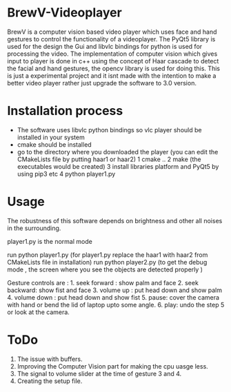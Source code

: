# BrewV-Videoplayer
BrewV is a computer vision based video player which uses face and hand gestures to control the functionality of a videoplayer.
The PyQt5 library is used for the design the Gui and libvlc bindings for python is used for processing the video.
The implementation of computer vision which gives input to player is done in c++ using the concept of Haar cascade to detect the facial and hand gestures, the opencv library is used for doing this. This is just a experimental project and it isnt made with the intention to make a better video player rather just upgrade the software to 3.0 version.

# Installation process
* The software uses libvlc python bindings so vlc player should be installed in your system
* cmake should be installed 
* go to the directory where you downloaded the player (you can edit the CMakeLists file by putting haar1 or haar2)
1 cmake ..
2 make  (the executables would be created)
3 install libraries platform and PyQt5 by using pip3 etc
4 python player1.py

# Usage 

The robustness of this software depends on brightness and other all noises in the surrounding. 

player1.py is the normal mode

run python player1.py  (for player1.py replace the haar1 with haar2 from CMakeLists file in installation)
run python player2.py (to get the debug mode , the screen where you see the objects are detected properly )

Gesture controls are : 1. seek forward : show palm and face 
2. seek backward: show fist and face 
3. volume up : put head down and show palm
4. volume down : put head down and show fist
5. pause: cover the camera with hand or bend the lid of laptop upto some angle.
6. play: undo the step 5 or look at the camera.

# ToDo
1. The issue with buffers.
2. Improving the Computer Vision part for making the cpu uasge less.
3. The signal to volume slider at the time of gesture 3 and 4. 
4. Creating the setup file.
